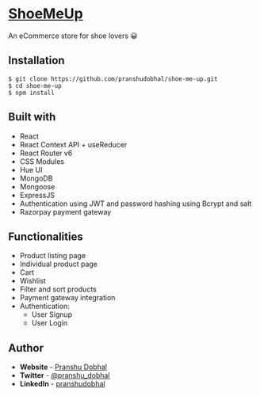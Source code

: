 # [ShoeMeUp](https://shoe-me-up.vercel.app/)

An eCommerce store for shoe lovers 😀

## **Installation**

```
$ git clone https://github.com/pranshudobhal/shoe-me-up.git
$ cd shoe-me-up
$ npm install
```

## **Built with**

- React
- React Context API + useReducer
- React Router v6
- CSS Modules
- Hue UI
- MongoDB
- Mongoose
- ExpressJS
- Authentication using JWT and password hashing using Bcrypt and salt
- Razorpay payment gateway

## **Functionalities**

- Product listing page
- Individual product page
- Cart
- Wishlist
- Filter and sort products
- Payment gateway integration
- Authentication:
  - User Signup
  - User Login

## **Author**

- **Website** - [Pranshu Dobhal](https://pranshudobhal.netlify.app/)
- **Twitter** - [@pranshu_dobhal](https://twitter.com/pranshu_dobhal)
- **LinkedIn** - [pranshudobhal](https://www.linkedin.com/in/pranshudobhal/)
